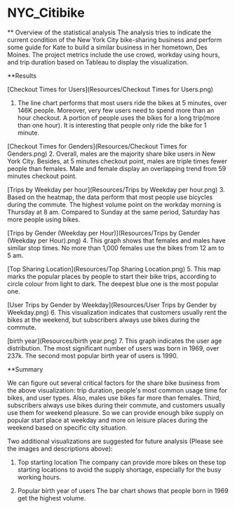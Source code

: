 # NYC_Citibike
** Overview of the statistical analysis
The analysis tries to indicate the current condition of the New York City bike-sharing business and perform some guide for Kate to build a similar business in her hometown, Des Moines. The project metrics include the use crowd, workday using hours, and trip duration based on Tableau to display the visualization. 

**Results

[Checkout Times for Users](Resources/Checkout Times for Users.png)
1. The line chart performs that most users ride the bikes at 5 minutes, over 146K people. Moreover, very few users need to spend more than an hour checkout. A portion of people uses the bikes for a long trip(more than one hour). It is interesting that people only ride the bike for 1 minute.

[Checkout Times for Genders](Resources/Checkout Times for Genders.png)
2. Overall, males are the majority share bike users in New York City. Besides, at 5 minutes checkout point, males are triple times fewer people than females. Male and female display an overlapping trend from 59 minutes checkout point.

[Trips by Weekday per hour](Resources/Trips by Weekday per hour.png)
3. Based on the heatmap, the data perform that most people use bicycles during the commute. The highest volume point on the workday morning is Thursday at 8 am. Compared to Sunday at the same period, Saturday has more people using bikes.

[Trips by Gender (Weekday per Hour)](Resources/Trips by Gender (Weekday per Hour).png)
4. This graph shows that females and males have similar stop times. No more than 1,000 females use the bikes from 12 am to 5 am.

[Top Sharing Location](Resources/Top Sharing Location.png)
5. This map marks the popular places by people to start their bike trips, according to circle colour from light to dark. The deepest blue one is the most popular one.

[User Trips by Gender by Weekday](Resources/User Trips by Gender by Weekday.png)
6. This visualization indicates that customers usually rent the bikes at the weekend, but subscribers always use bikes during the commute. 


[birth year](Resources/birth year.png)
7. This graph indicates the user age distribution. The most significant number of users was born in 1969, over 237k. The second most popular birth year of users is 1990.

**Summary

We can figure out several critical factors for the share bike business from the above visualization: trip duration, people's most common usage time for bikes, and user types. Also, males use bikes far more than females. Third, subscribers always use bikes during their commute, and customers usually use them for weekend pleasure. So we can provide enough bike supply on popular start place at weekday and more on leisure places during the weekend based on specific city situation. 


Two additional visualizations are suggested for future analysis (Please see the images and descriptions above):
1. Top starting location 
The company can provide more bikes on these top starting locations to avoid the supply shortage, especially for the busy working hours. 

2. Popular birth year of users
The bar chart shows that people born in 1969 get the highest volume. 
